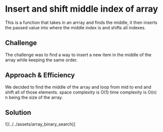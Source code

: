 # Insert and shift middle index of array
This is a function that takes in an arrray and finds the middle, it then inserts the passed value into where the middle index is and shifts all indexes.

## Challenge
The challenge was to find a way to insert a new item in the middle of the array while keeping the same order.

## Approach & Efficiency
We decided to find the middle of the array and loop from mid to end and shift all of those elements.
space complexity is O(1)
time complexity is O(n) n being the size of the array.

## Solution
![(../../assets/array_binary_search)]